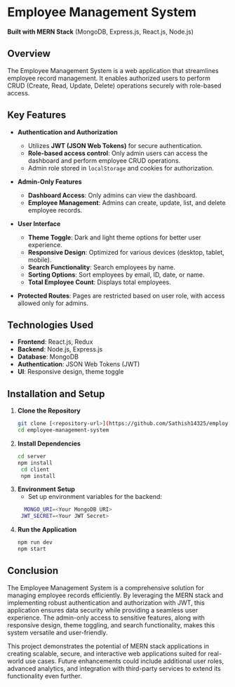 # Employee Management System

**Built with MERN Stack** (MongoDB, Express.js, React.js, Node.js)

## Overview
The Employee Management System is a web application that streamlines employee record management. It enables authorized users to perform CRUD (Create, Read, Update, Delete) operations securely with role-based access.

## Key Features

- **Authentication and Authorization**
  - Utilizes **JWT (JSON Web Tokens)** for secure authentication.
  - **Role-based access control**: Only admin users can access the dashboard and perform employee CRUD operations.
  - Admin role stored in `localStorage` and cookies for authorization.

- **Admin-Only Features**
  - **Dashboard Access**: Only admins can view the dashboard.
  - **Employee Management**: Admins can create, update, list, and delete employee records.

- **User Interface**
  - **Theme Toggle**: Dark and light theme options for better user experience.
  - **Responsive Design**: Optimized for various devices (desktop, tablet, mobile).
  - **Search Functionality**: Search employees by name.
  - **Sorting Options**: Sort employees by email, ID, date, or name.
  - **Total Employee Count**: Displays total employees.

- **Protected Routes**: Pages are restricted based on user role, with access allowed only for admins.

## Technologies Used

- **Frontend**: React.js, Redux
- **Backend**: Node.js, Express.js
- **Database**: MongoDB
- **Authentication**: JSON Web Tokens (JWT)
- **UI**: Responsive design, theme toggle

## Installation and Setup

1. **Clone the Repository**
   ```bash
   git clone [<repository-url>](https://github.com/Sathish14325/employee-management-system.git)
   cd employee-management-system

2. **Install Dependencies**
   ```bash
   cd server
   npm install
    cd client
    npm install
3. **Environment Setup**
   - Set up environment variables for the backend:
   ```bash
     MONGO_URI=<Your MongoDB URI>
    JWT_SECRET=<Your JWT Secret>
4. **Run the Application**
   ```bash
   npm run dev
   npm start

## Conclusion

The Employee Management System is a comprehensive solution for managing employee records efficiently. By leveraging the MERN stack and implementing robust authentication and authorization with JWT, this application ensures data security while providing a seamless user experience. The admin-only access to sensitive features, along with responsive design, theme toggling, and search functionality, makes this system versatile and user-friendly. 

This project demonstrates the potential of MERN stack applications in creating scalable, secure, and interactive web applications suited for real-world use cases. Future enhancements could include additional user roles, advanced analytics, and integration with third-party services to extend its functionality even further.



